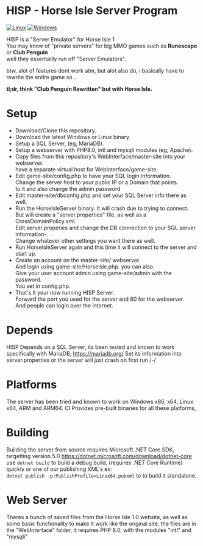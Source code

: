 # HISP - Horse Isle Server Program

[![Linux](https://github.com/KuromeSan/HISP/workflows/linux/badge.svg)](https://github.com/KuromeSan/HISP/actions?query=workflow%3Alinux)
[![Windows](https://github.com/KuromeSan/HISP/workflows/windows/badge.svg)](https://github.com/KuromeSan/HISP/actions?query=workflow%3Awindows)

HISP is a "Server Emulator" for Horse Isle 1          
You may know of "private servers" for big MMO games such as **Runescape** or **Club Penguin**          
well they essentailly run off "Server Emulators".          

btw, alot of features dont work atm, but alot also do, 
i basically have to rewrite the entire game so .. 


**tl;dr, think "Club Penguin Rewritten" but with Horse Isle.**

# Setup
- Download/Clone this repository.          
- Download the latest Windows or Linux binary.        
- Setup a SQL Server, (eg, MariaDB).         
- Setup a webserver with PHP8.0, intl and mysqli modules (eg, Apache).         
- Copy files from this repository's WebInterface/master-site into your webserver.        
  have a separate virtual host for WebInterface/game-site.     
- Edit game-site/config.php to have your SQL login information.         
  Change the server host to your public IP or a Domain that points.       
  to it and also change the admin password        
- Edit master-site/dbconfig.php and set your SQL Server info there as well.       
- Run the HorseIsleServer binary. It will crash due to trying to connect.     
  But will create a "server.properties" file, as well as a CrossDomainPolicy.xml.     
  Edit server.properies and change the DB connection to your SQL server information-.     
  Change whatever other settings you want there as well.       
- Run HorseIsleServer again and this time it will connect to the server and start up.      
- Create an account on the master-site/ webserver.       
  And login using game-site/Horseisle.php. you can also.    
  Give your user account admin using game-site/admin with the password.    
  You set in config.php.     
- That's it your now running HISP Server.       
  Forward the port you used for the server and 80 for the webserver.        
  And people can login over the internet.         


# Depends
 HISP Depends on a SQL Server, 
 its been tested and known to work specifically with MariaDB, https://mariadb.org/
 Set its information into server.properties or the server will just crash on first run /-/
 
# Platforms
 The server has been tried and known to work on Windows x86, x64, Linux x64, ARM and ARM64. 
 CI Provides pre-built binaries for all these platforms,
 
# Building
 Building the server from source requires Microsoft .NET Core SDK, targetting version 5.0 https://dotnet.microsoft.com/download/dotnet-core
 use ``dotnet build`` to build a debug build, (requires .NET Core Runtime) quickly or one of our publishing XML's
 ex:        
 ``dotnet publish -p:PublishProfile=Linux64.pubxml`` to to build it standalone.
 
# Web Server
 Theres a bunch of saved files from the Horse Isle 1.0 website, as well as some basic functionality to make it work
 like the original site, the files are in the "WebInterface" folder, it requires PHP 8.0, with the modules "intl" and "mysqli"
